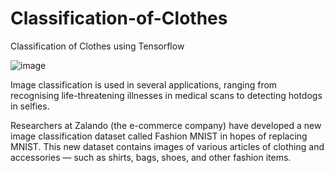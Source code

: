 # Classification-of-Clothes
Classification of Clothes using Tensorflow

![image](https://user-images.githubusercontent.com/36665975/61065528-7bd5dc80-a421-11e9-8439-9554c94cf133.png)

Image classification is used in several applications, ranging from recognising life-threatening illnesses in medical scans to detecting hotdogs in selfies.

Researchers at Zalando (the e-commerce company) have developed a new image classification dataset called Fashion MNIST in hopes of replacing MNIST. This new dataset contains images of various articles of clothing and accessories — such as shirts, bags, shoes, and other fashion items.
